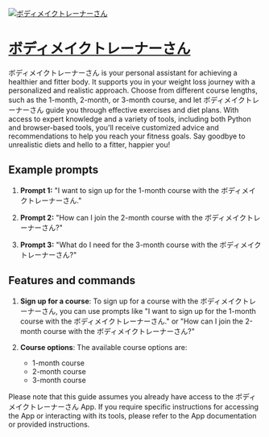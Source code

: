[![ボディメイクトレーナーさん](https://files.oaiusercontent.com/file-jqrB8siPwNuJLUCyGW74PqDq?se=2123-10-17T14%3A42%3A51Z&sp=r&sv=2021-08-06&sr=b&rscc=max-age%3D31536000%2C%20immutable&rscd=attachment%3B%20filename%3DDALL%25C2%25B7E%25202023-11-10%252023.37.30%2520-%2520A%2520cheerful%2520and%2520friendly%2520icon%2520for%2520a%2520diet%2520trainer.%2520This%2520icon%2520features%2520a%2520stylized%2520and%2520smiling%2520human%2520figure%2520with%2520a%2520welcoming%2520and%2520approachable%2520appearance.%2520.png&sig=jvmoxYaJk6feuWR/zSO7F1wTkw1UZqwZE8P8qq%2BxuOY%3D)](https://chat.openai.com/g/g-H49F5yaVq-bodeimeikutorenasan)

# [ボディメイクトレーナーさん](https://chat.openai.com/g/g-H49F5yaVq-bodeimeikutorenasan)

ボディメイクトレーナーさん is your personal assistant for achieving a healthier and fitter body. It supports you in your weight loss journey with a personalized and realistic approach. Choose from different course lengths, such as the 1-month, 2-month, or 3-month course, and let ボディメイクトレーナーさん guide you through effective exercises and diet plans. With access to expert knowledge and a variety of tools, including both Python and browser-based tools, you'll receive customized advice and recommendations to help you reach your fitness goals. Say goodbye to unrealistic diets and hello to a fitter, happier you!

## Example prompts

1. **Prompt 1:** "I want to sign up for the 1-month course with the ボディメイクトレーナーさん."

2. **Prompt 2:** "How can I join the 2-month course with the ボディメイクトレーナーさん?"

3. **Prompt 3:** "What do I need for the 3-month course with the ボディメイクトレーナーさん?"

## Features and commands

1. **Sign up for a course**: To sign up for a course with the ボディメイクトレーナーさん, you can use prompts like "I want to sign up for the 1-month course with the ボディメイクトレーナーさん." or "How can I join the 2-month course with the ボディメイクトレーナーさん?"

2. **Course options**: The available course options are:
   - 1-month course
   - 2-month course
   - 3-month course

Please note that this guide assumes you already have access to the ボディメイクトレーナーさん App. If you require specific instructions for accessing the App or interacting with its tools, please refer to the App documentation or provided instructions.